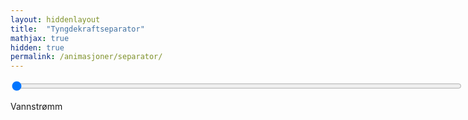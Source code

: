 ```yaml
---
layout: hiddenlayout
title:  "Tyngdekraftseparator"
mathjax: true
hidden: true
permalink: /animasjoner/separator/
---
```


<div >
    <script src="https://cdnjs.cloudflare.com/ajax/libs/p5.js/1.1.9/p5.js"></script>
    <script src="https://cdnjs.cloudflare.com/ajax/libs/p5.js/1.1.9/addons/p5.sound.min.js"></script>
    <script src="/assets/p5js/tyngdekraftseparator/partikkel.js"></script> 
    <script src="/assets/p5js/tyngdekraftseparator/sketch.js"></script> 
    <div id="canvasForHTML"></div>
</div>

<div class="slidecontainer" style="justify-content:left">
  <input type="range" min="1"  max="4" step ="0.001" value="1" class="slider" id="myRange"  style= "width: 720px">
</div>
 <p >Vannstrømm<span></span></p>
<script src="/assets/p5js/tyngdekraftseparator/slider.js"></script> 

